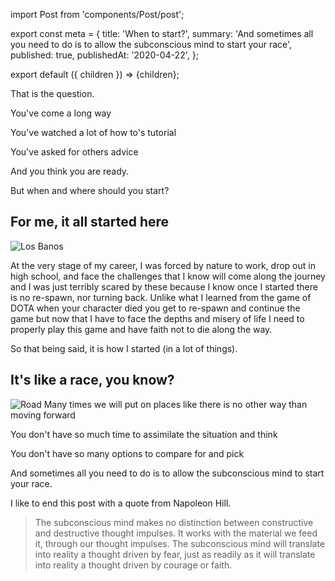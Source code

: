 import Post from 'components/Post/post';

export const meta = {
  title: 'When to start?',
  summary: 'And sometimes all you need to do is to allow the subconscious mind to start your race',
  published: true,
  publishedAt: '2020-04-22',
};

export default ({ children }) => <Post meta={meta}>{children}</Post>;

[road]:https://images.unsplash.com/photo-1486673748761-a8d18475c757?ixlib=rb-1.2.1&ixid=eyJhcHBfaWQiOjEyMDd9&auto=format&fit=crop&w=2100&q=80
[lb]:https://lh3.googleusercontent.com/DkN7aakWciJCPQeowMqcJHLz8Z3prr1hvLAz24rIbPq55SPNQcdywtprL9SYamPLphINCaqIn7ujl8omtvsdxiKAgNeG5k1GBqbj2gdfh_wXurcV0g3M0_9AbwaRzJSADS6t8wr5vB4_mUIDMImrFMQZLTif8FmzgTm0IFJaskNXxFYpkWag3oTMsJHrZ1Zu4oMEyzugzcrYrXrLoW9kPlaKzwfX16KtHNPNNgks4-ffIse7nhg6TWYXuajzFuAa0odSjscM3yD9WOnYwZKqVXn0L4b7O4v6qQe4yLGlL13Y8EB5kqIMNa4w7ApbYl6fsGkaCGntG0ZstrduOKjw5XoFn-afrWszLbkrMD8M5LbvAUV94sC9ed5v4K29CxyrrwpQe9q7SJtqh7Sv7USyYwGoDc05mdQDv7HcWsoziIbrnUTAvCgSgOj66M54i7h1jtDGheY_aJtN6Xsf_IkgvieJIFZ9dv4g0sW66tQENxNLWbJfgCk68zJFhqfSWu6zGmcGxL8fgMgV1wseP-uNAnkrpB_vV4JXdtn19WHMsURwTrm7ucNbAcQROgsxO4vEfn_jrCP_dbzmzaTlWXFQyvcL5zDpCN0nhPcJb9ZF9NrYcPSf2-STyaBUP-XCDWJOrAolSjsqIjBJiP0JNNWEe3mVEcnpSqRtIGhBIwFs-WXsuFfrAdMjuUvpHlPi5A=w1278-h1702-no

That is the question.

You've come a long way

You've watched a lot of how to's tutorial

You've asked for others advice

And you think you are ready.

But when and where should you start?

## For me, it all started here
![Los Banos][lb]


At the very stage of my career, I was forced by nature to work, drop out in high
school, and face the challenges that I know will come along the journey and I
was just terribly scared by these because I know once I started there is no
re-spawn, nor turning back. Unlike what I learned from the game of DOTA when
your character died you get to re-spawn and continue the game but now that I
have to face the depths and misery of life I need to properly play this game and
have faith not to die along the way.

So that being said, it is how I started (in a lot of things).

## It's like a race, you know?
![Road][road]
Many times we will put on places like there is no other way than moving forward

You don't have so much time to assimilate the situation and think

You don't have so many options to compare for and pick

And sometimes all you need to do is to allow the subconscious mind to start your race.

I like to end this post with a quote from Napoleon Hill.

> The subconscious mind makes no distinction between constructive and destructive thought impulses. It works with the material we feed it, through our thought impulses. The subconscious mind will translate into reality a thought driven by fear, just as readily as it will translate into reality a thought driven by courage or faith.

